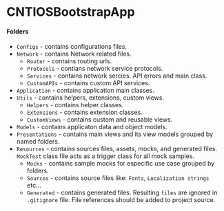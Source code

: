 # CNTIOSBootstrapApp

#### Folders
* `Configs` - contains configurations files. 
* `Network` - contains Network related files.
    * `Router` - contains routing urls.
    * `Protocols` - contians network service protocols.
    * `Services` - contains network sercies. API errors and main class.
    * `CustomAPIs` - contains custom API services.
* `Application` - contains application main classes.
* `Utils` - contains helpers, extensions, custom views.
    * `Helpers` - contains helper classes.
    * `Extensions` - contains extension classes.
    * `CustomViews` - contains custom and reusable views.
* `Models` - contains applicaton data and object models.
* `Presentations` - contains main views and its view models grouped by named folders.
* `Resources` - contains sources files, assets, mocks, and generated files. `MockTest` class file acts as a trigger class for all mock samples.
    * `Mocks` - contains sample mocks for especific use case grouped by folders.
    * `Sources` - contains source files like: `Fonts`, `Localization strings` etc...
    * `Generated` - contains generated files. Resulting `files` are ignored in `.gitignore` file. File references should be added to project source.